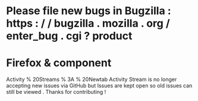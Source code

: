 Please
file
new
bugs
in
Bugzilla
:
https
:
/
/
bugzilla
.
mozilla
.
org
/
enter_bug
.
cgi
?
product
=
Firefox
&
component
=
Activity
%
20Streams
%
3A
%
20Newtab
Activity
Stream
is
no
longer
accepting
new
issues
via
GitHub
but
Issues
are
kept
open
so
old
issues
can
still
be
viewed
.
Thanks
for
contributing
!
